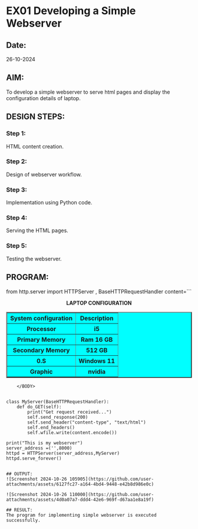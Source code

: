 # EX01 Developing a Simple Webserver
## Date:
26-10-2024
## AIM:
To develop a simple webserver to serve html pages and display the configuration details of laptop.

## DESIGN STEPS:
### Step 1: 
HTML content creation.

### Step 2:
Design of webserver workflow.

### Step 3:
Implementation using Python code.

### Step 4:
Serving the HTML pages.

### Step 5:
Testing the webserver.

## PROGRAM:
from http.server import HTTPServer , BaseHTTPRequestHandler
content=```
<doctype html>
    <html>
        <head>
            <b><center>LAPTOP CONFIGURATION</center></b>
        </head>
        <BODY>
            <center>
            <table border= "2" bgcolor="aqua" cellpadding="10" cellspacing="5" allign="center">
                <tr>
                    <th>System configuration</th>
                    <th> Description</th>
                </tr>
                <tr>
                    <th>Processor</th>
                    <th>i5</th>
                </tr>
                <tr>
                    <th>Primary Memory</th>
                    <th>Ram 16 GB</th>
                </tr>
                <tr>
                    <th>Secondary Memory</th>
                    <th>512 GB</th>
                </tr>
                <tr>
                    <th>0.S</th>
                    <th>Windows 11</th>
                </tr>
                <tr>
                    <th>Graphic</th>
                    <th>nvidia</th>
                </tr>
                </table>
            </center>
            
        </BODY>

```

class MyServer(BaseHTTPRequestHandler):
    def do_GET(self):
        print("Get request received...")
        self.send_response(200) 
        self.send_header("content-type", "text/html")       
        self.end_headers()
        self.wfile.write(content.encode())

print("This is my webserver") 
server_address =('',8000)
httpd = HTTPServer(server_address,MyServer)
httpd.serve_forever()


## OUTPUT:
![Screenshot 2024-10-26 105905](https://github.com/user-attachments/assets/6127fc27-a164-4bd4-9448-e42b8d986e0c)

![Screenshot 2024-10-26 110000](https://github.com/user-attachments/assets/4d0a07a7-ddd4-42e6-969f-d67aa1e8a19f)

## RESULT:
The program for implementing simple webserver is executed successfully.
